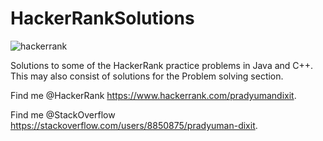 # HackerRankSolutions
![hackerrank](https://user-images.githubusercontent.com/41565823/46145009-fcdf3100-c25e-11e8-9518-d0dbd3294e30.png)


Solutions to some of the HackerRank practice problems in Java and C++. This may also consist of solutions for the Problem solving section.

Find me @HackerRank    https://www.hackerrank.com/pradyumandixit.

Find me @StackOverflow https://stackoverflow.com/users/8850875/pradyuman-dixit.
